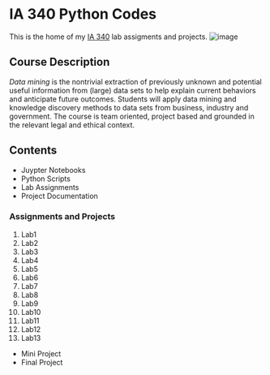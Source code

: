 # IA 340 Python Codes

This is the home of my [IA 340](https://catalog.jmu.edu/preview_program.php?catoid=62&poid=27215#1) lab assigments and projects.
![image](https://www.jmu.edu/identity/_files/JMU-Logo-RGB-vert-purple.png)

## Course Description
*Data mining* is the nontrivial extraction of previously unknown and potential useful information from (large) data sets to help explain current behaviors and anticipate future outcomes. Students will apply data mining and knowledge discovery methods to data sets from business, industry and government. The course is team oriented, project based and grounded in the relevant legal and ethical context.

## Contents 
- Juypter Notebooks
- Python Scripts
- Lab Assignments
- Project Documentation

### Assignments and Projects
1. Lab1
2. Lab2
3. Lab3
4. Lab4
5. Lab5
6. Lab6
7. Lab7
8. Lab8
9. Lab9
10. Lab10
11. Lab11
12. Lab12
13. Lab13

- Mini Project
- Final Project

